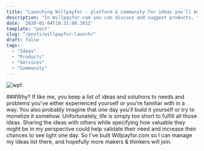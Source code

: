 ```yaml
---
title: "Launching Willpayfor - platform & community for ideas you'll be willing to pay for"
description: "In Willpayfor.com you can discuss and suggest products, features or services worth paying for, giving other makers the opportunity to fulfill your own itch."
date: '2020-01-04T19:31:00.301Z'
template: "post"
slug: "/posts/willpayfor-launch/"
draft: false
tags:
  - "Ideas"
  - "Products"
  - "Services"
  - "Community"
---
```

![wpf](/media/wpf.jpg)

###Why?
If like me, you keep a list of ideas and solutions to needs and problems you've either experienced yourself or you're
familiar with in a way. You also probably imagine that one day you'll build it yourself or try to monetize it somehow.
Unfortunately, life is simply too short to fulfill all those ideas. Sharing the ideas with others while specifying how valuable
they might be in my perspective could help validate their need and increase their chances to see light one day.
So I've built Willpayfor.com so I can manage my ideas list there, and hopefully more makers & thinkers will join.
